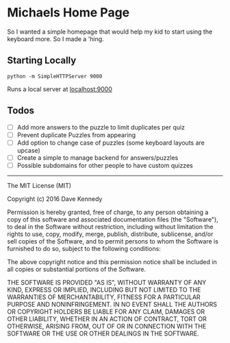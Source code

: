 # Michaels Home Page

So I wanted a simple homepage that would help my kid to start using the
keyboard more. So I made a 'hing.

## Starting Locally

`python -m SimpleHTTPServer 9000`

Runs a local server at [localhost:9000](http://localhost:9000)

## Todos

- [ ] Add more answers to the puzzle to limit duplicates per quiz
- [ ] Prevent duplicate Puzzles from appearing
- [ ] Add option to change case of puzzles (some keyboard layouts are upcase)
- [ ] Create a simple to manage backend for answers/puzzles
- [ ] Possible subdomains for other people to have custom quizzes

---

The MIT License (MIT)

Copyright (c) 2016 Dave Kennedy

Permission is hereby granted, free of charge, to any person obtaining a copy
of this software and associated documentation files (the "Software"), to deal
in the Software without restriction, including without limitation the rights
to use, copy, modify, merge, publish, distribute, sublicense, and/or sell
copies of the Software, and to permit persons to whom the Software is
furnished to do so, subject to the following conditions:

The above copyright notice and this permission notice shall be included in all
copies or substantial portions of the Software.

THE SOFTWARE IS PROVIDED "AS IS", WITHOUT WARRANTY OF ANY KIND, EXPRESS OR
IMPLIED, INCLUDING BUT NOT LIMITED TO THE WARRANTIES OF MERCHANTABILITY,
FITNESS FOR A PARTICULAR PURPOSE AND NONINFRINGEMENT. IN NO EVENT SHALL THE
AUTHORS OR COPYRIGHT HOLDERS BE LIABLE FOR ANY CLAIM, DAMAGES OR OTHER
LIABILITY, WHETHER IN AN ACTION OF CONTRACT, TORT OR OTHERWISE, ARISING FROM,
OUT OF OR IN CONNECTION WITH THE SOFTWARE OR THE USE OR OTHER DEALINGS IN THE
SOFTWARE.
